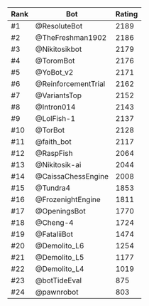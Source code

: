 Rank|Bot|Rating
---|---|---
#1|@ResoluteBot|2189
#2|@TheFreshman1902|2186
#3|@Nikitosikbot|2179
#4|@ToromBot|2176
#5|@YoBot_v2|2171
#6|@ReinforcementTrial|2162
#7|@VariantsTop|2152
#8|@Intron014|2143
#9|@LolFish-1|2137
#10|@TorBot|2128
#11|@faith_bot|2117
#12|@RaspFish|2064
#13|@Nikitosik-ai|2044
#14|@CaissaChessEngine|2008
#15|@Tundra4|1853
#16|@FrozenightEngine|1811
#17|@OpeningsBot|1770
#18|@Cheng-4|1724
#19|@FataliiBot|1474
#20|@Demolito_L6|1254
#21|@Demolito_L5|1177
#22|@Demolito_L4|1019
#23|@botTideEval|875
#24|@pawnrobot|803
